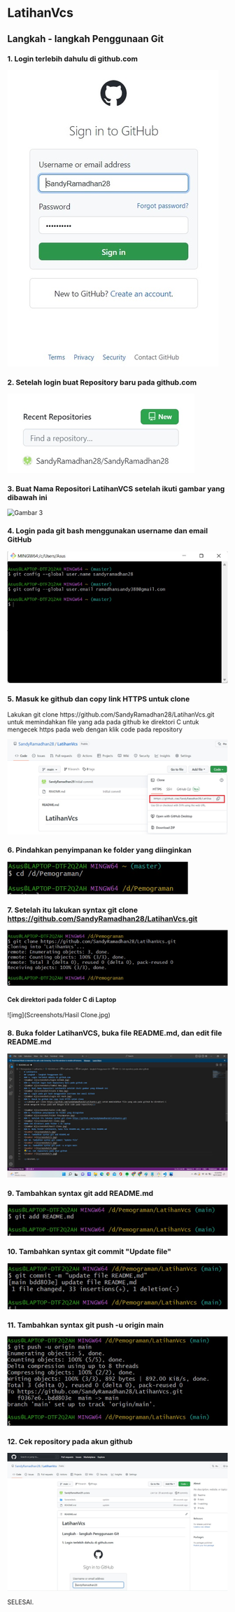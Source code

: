 # LatihanVcs
## Langkah - langkah Penggunaan Git
### 1. Login terlebih dahulu di github.com
![Gambar 1](Screenshots/LoginGitHub.jpg)
### 2. Setelah login buat Repository baru pada github.com
![Gambar 2](Screenshots/TombolNew.jpg)
### 3. Buat Nama Repositori LatihanVCS setelah ikuti gambar yang dibawah ini
![Gambar 3](Screenshot/Repositori.jpg)
### 4. Login pada git bash menggunakan username dan email GitHub
![Gambar 4](Screenshots/LoginGitBash.jpg)
### 5. Masuk ke github dan copy link HTTPS untuk clone
<p>Lakukan git clone https://github.com/SandyRamadhan28/LatihanVcs.git untuk memindahkan file yang ada pada github ke direktori C
untuk mengecek https pada web dengan klik code pada repository<p>

![Gambar 5](Screenshots/SalinLink.jpg)
### 6. Pindahkan penyimpanan ke folder yang diinginkan
![Gambar 6](Screenshots/FolderPenyimpanan.jpg)
### 7. Setelah itu lakukan syntax git clone https://github.com/SandyRamadhan28/LatihanVcs.git
![img](Screenshots/GitClone.jpg)
#### Cek direktori pada folder C di Laptop
![img](Screenshots/Hasil Clone.jpg)
### 8. Buka folder LatihanVCS, buka file README.md, dan edit file README.md 
![Gambar 9](Screenshots/1.jpg)
### 9. Tambahkan syntax git add README.md
![Gambar 10](Screenshots/2.jpg)
### 10. Tambahkan syntax git commit "Update file"
![Gambar 11](Screenshots/3.jpg)
### 11. Tambahkan syntax git push -u origin main
![gambar 12](Screenshots/4.jpg)
### 12. Cek repository pada akun github
![Gambar 13](Screenshots/5.jpg)

<p>SELESAI.<p>